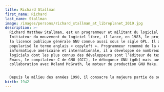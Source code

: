 ```yaml
---
title: Richard Stallman
first_name: Richard
last_name: Stallman
image: /images/persons/richard_stallman_at_libreplanet_2019.jpg
description: >-
  Richard Matthew Stallman, est un programmeur et militant du logiciel libre.
  Initiateur du mouvement du logiciel libre, il lance, en 1983, le projet GNU et
  la licence publique générale GNU connue aussi sous le sigle GPL. Il a
  popularisé le terme anglais « copyleft ». Programmeur renommé de la communauté
  informatique américaine et internationale, il a développé de nombreux
  logiciels dont les plus connus des développeurs sont l’éditeur de texte GNU
  Emacs, le compilateur C de GNU (GCC), le débogueur GNU (gdb) mais aussi, en
  collaboration avec Roland McGrath, le moteur de production GNU Make.


  Depuis le milieu des années 1990, il consacre la majeure partie de son temps à la promotion des logiciels libres auprès de divers publics un peu partout dans le monde. Depuis quelques années, il fait campagne contre les brevets logiciels et la gestion des droits numériques (DRM)1. Le temps qu’il alloue encore à la programmation est consacré à GNU Emacs, bien qu’il ne soit plus le mainteneur principal depuis février 2008. Il gagne sa vie en partie avec les cachets de conférencier qu’on lui donne à l’occasion ou des prix qu’on lui remet. 
birth: 1942
---
```

